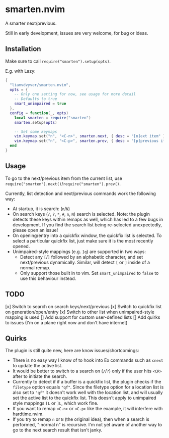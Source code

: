 # smarten.nvim

A smarter next/previous.

Still in early development, issues are very welcome, for bug or ideas.

## Installation

Make sure to call `require("smarten").setup(opts)`.

E.g. with Lazy:

```lua
{
  "liamvdvyver/smarten.nvim",
  opts = {
    -- Only one setting for now, see usage for more detail
    -- Defaults to true
    smart_unimpaired = true
  },
  config = function(_, opts)
    local smarten = require("smarten")
    smarten.setup(opts)

    -- Set some keymaps
    vim.keymap.set("n", "<C-n>", smarten.next, { desc = "[n]ext item" })
    vim.keymap.set("n", "<C-p>", smarten.prev, { desc = "[p]previous item" })
  end
}
```

## Usage

To go to the next/previous item from the current list, use `require("smarten").next()`/`require("smarten").prev()`.

Currently, list detection and next/previous commands work the following way:

* At startup, it is search: (`n`/`N`)
* On search keys (`/`, `?`, `*`, `#`, `n`, `N`) search is selected. Note: the
plugin detects these keys within remaps as well, which has led to a few bugs in development. If you find the search list being re-selected unexpectedly, please open an issue!
* On opening/entry into a quickfix window, the quickfix list is selected. To
select a particular quickfix list, just make sure it is the most recently opened.
* Unimpaired-style mappings (e.g. `]q`) are supported in two ways:
    * Detect any `[`/`]` followed by an alphabetic character, and set
    next/previous dynamically. Similar, will detect `[` or `]` inside of a normal remap.
    * Only support those built in to vim. Set `smart_unimpaired` to `false` to
    use this behaviour instead.

## TODO

[x] Switch to search on search keys/next/previous
[x] Switch to quickfix list on generation/open/entry
[x] Switch to other list when unimpaired-style mapping is used
[] Add support for custom user-defined lists
[] Add quirks to issues (I'm on a plane right now and don't have internet)

## Quirks

The plugin is still quite new, here are know issues/shortcomings:

* There is no easy way I know of to hook into Ex commands such as `cnext` to update the active list.
* It would be better to switch to a search on (`/`/`?`) only if the user hits `<CR>` after to initiate the search.
* Currently to detect if if a buffer is a quickfix list, the plugin checks if the `filetype` option equals `"qf"`. Since the filetype option for a location list is also set to `"qf"` it doesn't work well with the location list, and will usually set the active list to the quickfix list. This doesn't apply to unimpaired style mappings `[L` or `]L`, which work fine.
* If you want to remap `<C-n>` or `<C-p>` like the example, it will interfere with hardtime.nvim.
* If you try to remap `n` or `N` (the original idea), then when a search is performed, ":normal n" is recursive. I'm not yet aware of another way to go to the next search result that isn't janky.
